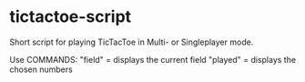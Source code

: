 # tictactoe-script
Short script for playing TicTacToe in Multi- or Singleplayer mode.

Use COMMANDS:
"field" = displays the current field
"played" = displays the chosen numbers
